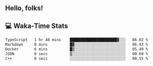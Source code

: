 
## Hello, folks!

## 💻 Waka-Time Stats
<!--START_SECTION:waka-->

```txt
TypeScript   1 hr 46 mins    █████████████████████▓░░░   86.02 %
Markdown     8 mins          █▓░░░░░░░░░░░░░░░░░░░░░░░   06.93 %
Docker       6 mins          █▒░░░░░░░░░░░░░░░░░░░░░░░   05.49 %
JSON         0 secs          ▒░░░░░░░░░░░░░░░░░░░░░░░░   00.69 %
C++          0 secs          ░░░░░░░░░░░░░░░░░░░░░░░░░   00.55 %
```

<!--END_SECTION:waka-->


<br>


<!---
ShivamJhaa/ShivamJhaa is a ✨ special ✨ repository because its `README.md` (this file) appears on your GitHub profile.
You can click the Preview link to take a look at your changes.
--->
